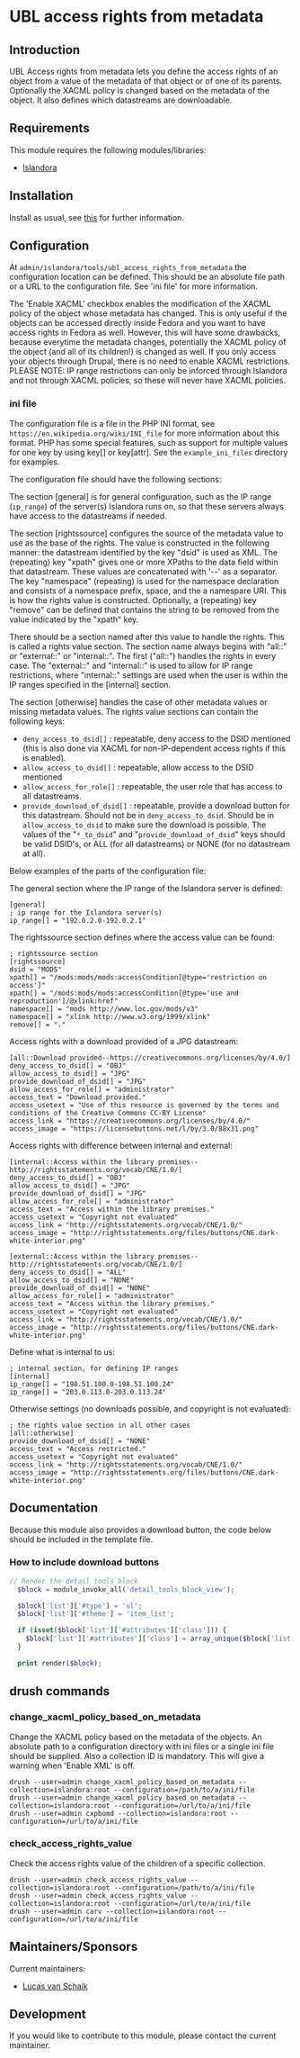 # UBL access rights from metadata

## Introduction

UBL Access rights from metadata lets you define the access rights of an object from a value of the metadata of that object or of one of its parents.
Optionally the XACML policy is changed based on the metadata of the object.
It also defines which datastreams are downloadable.

## Requirements

This module requires the following modules/libraries:

* [Islandora](https://github.com/islandora/islandora)

## Installation
 
Install as usual, see [this](https://drupal.org/documentation/install/modules-themes/modules-7) for further information.

## Configuration

At `admin/islandora/tools/ubl_access_rights_from_metadata` the configuration location can be defined. This should be an absolute file path
or a URL to the configuration file. See 'ini file' for more information.

The 'Enable XACML' checkbox enables the modification of the XACML policy of the object whose metadata has changed. This is only useful if the
objects can be accessed directly inside Fedora and you want to have access rights in Fedora as well. However, this will have some drawbacks,
because everytime the metadata changes, potentially the XACML policy of the object (and all of its children!) is changed as well.
If you only access your objects through Drupal, there is no need to enable XACML restrictions.
PLEASE NOTE: IP range restrictions can only be inforced through Islandora and not through XACML policies, so these will never have XACML policies.

### ini file

The configuration file is a file in the PHP INI format, see `https://en.wikipedia.org/wiki/INI_file`
for more information about this format. PHP has some special features, such as support for multiple values for one key by using key[] or key[attr].
See the `example_ini_files` directory for examples.

The configuration file should have the following sections:

The section [general] is for general configuration, such as the IP range (`ip_range`) of the server(s) Islandora runs on, so that
these servers always have access to the datastreams if needed.

The section [rightssource] configures the source of the metadata value to use as the base of the rights.
The value is constructed in the following manner: the datastream identified by the key "dsid" is used as XML. The (repeating)
key "xpath" gives one or more XPaths to the data field within that datastream. These values are concatenated with '--' as a
separator. The key "namespace" (repeating) is used for the namespace declaration and consists of a namespace prefix, space,
and the a namespare URI. This is how the rights value is constructed.
Optionally, a (repeating) key "remove" can be defined that contains the string to be removed from the value indicated by the "xpath" key.

There should be a section named after this value to handle the rights. This is called a rights value section.
The section name always begins with "all::" or  "external::" or "internal::". The first ("all::") handles the rights in every
case. The "external::" and "internal::" is used to allow for IP range restrictions, where "internal::" settings are used when
the user is within the IP ranges specified in the [internal] section.

The section [otherwise] handles the case of other metadata values or missing metadata values.
The rights value sections can contain the following keys:
 - `deny_access_to_dsid[]` : repeatable, deny access to the DSID mentioned (this is also done via XACML for non-IP-dependent access rights if this is enabled).
 - `allow_access_to_dsid[]` : repeatable, allow access to the DSID mentioned
 - `allow_access_for_role[]` : repeatable, the user role that has access to all datastreams.
 - `provide_download_of_dsid[]` : repeatable, provide a download button for this datastream. Should not be in `deny_access_to_dsid`. Should be in `allow_access_to_dsid` to make sure the download is possible.
The values of the "`*_to_dsid`" and "`provide_download_of_dsid`" keys should be valid DSID's, or ALL (for all datastreams) or NONE (for no datastream at all).

Below examples of the parts of the configuration file:

The general section where the IP range of the Islandora server is defined:

```
[general]
; ip range for the Islandora server(s)
ip_range[] = "192.0.2.0-192.0.2.1"
```


The rightssource section defines where the access value can be found:

```
; rightssource section
[rightssource]
dsid = "MODS"
xpath[] = "/mods:mods/mods:accessCondition[@type='restriction on access']"
xpath[] = "/mods:mods/mods:accessCondition[@type='use and reproduction']/@xlink:href"
namespace[] = "mods http://www.loc.gov/mods/v3"
namespace[] = "xlink http://www.w3.org/1999/xlink"
remove[] = "."
```

Access rights with a download provided of a JPG datastream:

```
[all::Download provided--https://creativecommons.org/licenses/by/4.0/]
deny_access_to_dsid[] = "OBJ"
allow_access_to_dsid[] = "JPG"
provide_download_of_dsid[] = "JPG"
allow_access_for_role[] = "administrator"
access_text = "Download provided."
access_usetext = "Use of this resource is governed by the terms and conditions of the Creative Commons CC-BY License"
access_link = "https://creativecommons.org/licenses/by/4.0/"
access_image = "https://licensebuttons.net/l/by/3.0/88x31.png"
```

Access rights with difference between internal and external:

```
[internal::Access within the library premises--http://rightsstatements.org/vocab/CNE/1.0/]
deny_access_to_dsid[] = "OBJ"
allow_access_to_dsid[] = "JPG"
provide_download_of_dsid[] = "JPG"
allow_access_for_role[] = "administrator"
access_text = "Access within the library premises."
access_usetext = "Copyright not evaluated"
access_link = "http://rightsstatements.org/vocab/CNE/1.0/"
access_image = "http://rightsstatements.org/files/buttons/CNE.dark-white-interior.png"

[external::Access within the library premises--http://rightsstatements.org/vocab/CNE/1.0/]
deny_access_to_dsid[] = "ALL"
allow_access_to_dsid[] = "NONE"
provide_download_of_dsid[] = "NONE"
allow_access_for_role[] = "administrator"
access_text = "Access within the library premises."
access_usetext = "Copyright not evaluated"
access_link = "http://rightsstatements.org/vocab/CNE/1.0/"
access_image = "http://rightsstatements.org/files/buttons/CNE.dark-white-interior.png"
```

Define what is internal to us:

```
; internal section, for defining IP ranges
[internal]
ip_range[] = "198.51.100.0-198.51.100.24"
ip_range[] = "203.0.113.0-203.0.113.24"
```

Otherwise settings (no downloads possible, and copyright is not evaluated):

```
; the rights value section in all other cases
[all::otherwise]
provide_download_of_dsid[] = "NONE"
access_text = "Access restricted."
access_usetext = "Copyright not evaluated"
access_link = "http://rightsstatements.org/vocab/CNE/1.0/"
access_image = "http://rightsstatements.org/files/buttons/CNE.dark-white-interior.png"
```

## Documentation

Because this module also provides a download button, the code below should be included in the template file.

### How to include download buttons

```php
// Render the detail tools block
  $block = module_invoke_all('detail_tools_block_view');

  $block['list']['#type'] = 'ul';
  $block['list']['#theme'] = 'item_list';

  if (isset($block['list']['#attributes']['class'])) {
    $block['list']['#attributes']['class'] = array_unique($block['list']['#attributes']['class']);
  }

  print render($block);

```

## drush commands

### change\_xacml\_policy\_based\_on\_metadata

Change the XACML policy based on the metadata of the objects. An absolute path to a configuration directory with ini files or a single ini file should be supplied. Also a collection ID is mandatory.
This will give a warning when 'Enable XML' is off.

```
drush --user=admin change_xacml_policy_based_on_metadata --collection=islandora:root --configuration=/path/to/a/ini/file
drush --user=admin change_xacml_policy_based_on_metadata --collection=islandora:root --configuration=/url/to/a/ini/file
drush --user=admin cxpbomd --collection=islandora:root --configuration=/url/to/a/ini/file
```

### check\_access\_rights\_value

Check the access rights value of the children of a specific collection.

```
drush --user=admin check_access_rights_value --collection=islandora:root --configuration=/path/to/a/ini/file
drush --user=admin check_access_rights_value --collection=islandora:root --configuration=/url/to/a/ini/file
drush --user=admin carv --collection=islandora:root --configuration=/url/to/a/ini/file
```


## Maintainers/Sponsors

Current maintainers:

* [Lucas van Schaik](https://github.com/lucasvanschaik)

## Development

If you would like to contribute to this module, please contact the current maintainer.


